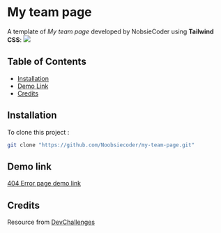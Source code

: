 # My team page

A template of *My team page* developed by NobsieCoder using **Tailwind CSS**:
![](https://firebasestorage.googleapis.com/v0/b/devchallenges-1234.appspot.com/o/challengesDesigns%2FmyTeamThumbnail.png?alt=media&token=3dc1bba0-52b9-440d-8a54-fa31ec7c84d8) 

## Table of Contents

- [Installation](#installation)
- [Demo Link](#demo-link)
- [Credits](#Credits)

## Installation

To clone this project :

```bash
git clone "https://github.com/Noobsiecoder/my-team-page.git"
```

## Demo link
[404 Error page demo link](https://noobsiecoder.github.io/my-team-page/)

## Credits
Resource from [DevChallenges](https://devchallenges.io/)